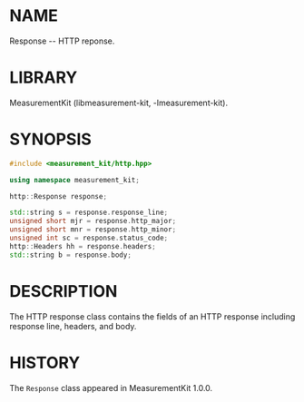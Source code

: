 # NAME
Response -- HTTP reponse.

# LIBRARY
MeasurementKit (libmeasurement-kit, -lmeasurement-kit).

# SYNOPSIS
```C++
#include <measurement_kit/http.hpp>

using namespace measurement_kit;

http::Response response;

std::string s = response.response_line;
unsigned short mjr = response.http_major;
unsigned short mnr = response.http_minor;
unsigned int sc = response.status_code;
http::Headers hh = response.headers;
std::string b = response.body;
```

# DESCRIPTION

The HTTP response class contains the fields of an HTTP response
including response line, headers, and body.

# HISTORY

The `Response` class appeared in MeasurementKit 1.0.0.
